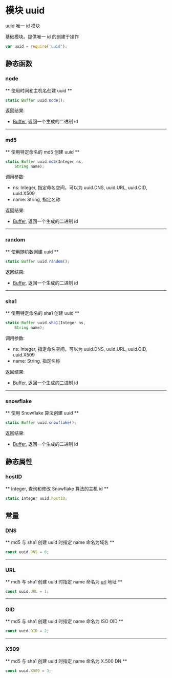 # 模块 uuid
uuid 唯一 id 模块

基础模块。提供唯一 id 的创建于操作

```JavaScript
var uuid = require('uuid');
```

## 静态函数
        
### node
** 使用时间和主机名创建 uuid **

```JavaScript
static Buffer uuid.node();
```

返回结果:
* [Buffer](../../object/ifs/Buffer.md), 返回一个生成的二进制 id

--------------------------
### md5
** 使用特定命名的 md5 创建 uuid **

```JavaScript
static Buffer uuid.md5(Integer ns,
    String name);
```

调用参数:
* ns: Integer, 指定命名空间，可以为 uuid.DNS, uuid.URL, uuid.OID, uuid.X509
* name: String, 指定名称

返回结果:
* [Buffer](../../object/ifs/Buffer.md), 返回一个生成的二进制 id

--------------------------
### random
** 使用随机数创建 uuid **

```JavaScript
static Buffer uuid.random();
```

返回结果:
* [Buffer](../../object/ifs/Buffer.md), 返回一个生成的二进制 id

--------------------------
### sha1
** 使用特定命名的 sha1 创建 uuid **

```JavaScript
static Buffer uuid.sha1(Integer ns,
    String name);
```

调用参数:
* ns: Integer, 指定命名空间，可以为 uuid.DNS, uuid.URL, uuid.OID, uuid.X509
* name: String, 指定名称

返回结果:
* [Buffer](../../object/ifs/Buffer.md), 返回一个生成的二进制 id

--------------------------
### snowflake
** 使用 Snowflake 算法创建 uuid **

```JavaScript
static Buffer uuid.snowflake();
```

返回结果:
* [Buffer](../../object/ifs/Buffer.md), 返回一个生成的二进制 id

## 静态属性
        
### hostID
** Integer, 查询和修改 Snowflake 算法的主机 id **

```JavaScript
static Integer uuid.hostID;
```

## 常量
        
### DNS
** md5 与 sha1 创建 uuid 时指定 name 命名为域名 **

```JavaScript
const uuid.DNS = 0;
```

--------------------------
### URL
** md5 与 sha1 创建 uuid 时指定 name 命名为 [url](url.md) 地址 **

```JavaScript
const uuid.URL = 1;
```

--------------------------
### OID
** md5 与 sha1 创建 uuid 时指定 name 命名为 ISO OID **

```JavaScript
const uuid.OID = 2;
```

--------------------------
### X509
** md5 与 sha1 创建 uuid 时指定 name 命名为 X.500 DN **

```JavaScript
const uuid.X509 = 3;
```

